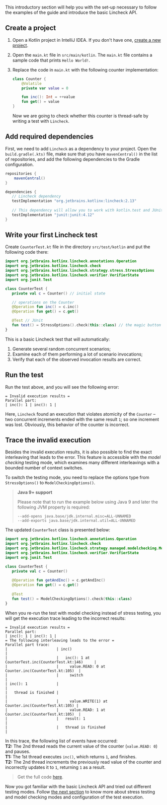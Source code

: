 This introductory section will help you with the set-up necessary to follow the examples of the guide and introduce the basic Lincheck API.

## Create a project

1. Open a Kotlin project in IntelliJ IDEA. If you don't have one, [create a new project](https://kotlinlang.org/docs/jvm-get-started.html).

2. Open the `main.kt` file in `src/main/kotlin`. The `main.kt` file contains a sample code that prints `Hello World!`.

2. Replace the code in `main.kt` with the following counter implementation:

    ```kotlin
    class Counter {
        @Volatile
        private var value = 0
   
        fun inc(): Int = ++value
        fun get() = value
   }
    ```
   Now we are going to check whether this counter is thread-safe by writing a test with `Lincheck`.
   
## Add required dependencies

First, we need to add `Lincheck` as a dependency to your project. 
Open the `build.gradle(.kts)` file, make sure that you have `mavenCentral()` in the list of repositories, and add the following dependencies to the Gradle configuration.

```groovy
repositories {
    mavenCentral()
}

dependencies {
   // Lincheck dependency
   testImplementation "org.jetbrains.kotlinx:lincheck:2.13"
   
   // This dependency will allow you to work with kotlin.test and JUnit:
   testImplementation "junit:junit:4.12"
}
```

## Write your first Lincheck test
 
Create `CounterTest.kt` file in the directory `src/test/kotlin` and put the following code there:

```kotlin
import org.jetbrains.kotlinx.lincheck.annotations.Operation
import org.jetbrains.kotlinx.lincheck.check
import org.jetbrains.kotlinx.lincheck.strategy.stress.StressOptions
import org.jetbrains.kotlinx.lincheck.verifier.VerifierState
import org.junit.Test

class CounterTest {
   private val c = Counter() // initial state

   // operations on the Counter
   @Operation fun inc() = c.inc()
   @Operation fun get() = c.get()

   @Test // JUnit
   fun test() = StressOptions().check(this::class) // the magic button
}
```

This is a basic Lincheck test that will automatically: 

1. Generate several random concurrent scenarios;
2. Examine each of them performing a lot of scenario invocations;
3. Verify that each of the observed invocation results are correct. 

## Run the test

Run the test above, and you will see the following error:

```text
= Invalid execution results =
Parallel part:
| inc(): 1 | inc(): 1 |
```

Here, `Lincheck` found an execution that violates atomicity of the `Counter` &ndash;
two concurrent increments ended with the same result `1`; so one increment was lost.
Obviously, this behavior of the counter is incorrect.

## Trace the invalid execution

Besides the invalid execution results, it is also possible to find the exact interleaving that leads to the error. 
This feature is accessible with the *model checking* testing mode, which examines many different interleavings with a bounded number of context switches.

To switch the testing mode, you need to replace the options type from `StressOptions()` 
to `ModelCheckingOptions()`.

> **Java 9+ support**
>
> Please note that to run the example below using Java 9 and later 
> the following JVM property is required:
> ```text
> --add-opens java.base/jdk.internal.misc=ALL-UNNAMED
> --add-exports java.base/jdk.internal.util=ALL-UNNAMED
> ```

The updated `CounterTest` class is presented below:

```kotlin
import org.jetbrains.kotlinx.lincheck.annotations.Operation
import org.jetbrains.kotlinx.lincheck.check
import org.jetbrains.kotlinx.lincheck.strategy.managed.modelchecking.ModelCheckingOptions
import org.jetbrains.kotlinx.lincheck.verifier.VerifierState
import org.junit.Test

class CounterTest {
   private val c = Counter()
   
   @Operation fun getAndInc() = c.getAndInc()
   @Operation fun get() = c.get()
    
   @Test
   fun test() = ModelCheckingOptions().check(this::class)
}
```

When you re-run the test with model checking instead of stress testing, you will get the execution trace leading to the incorrect results:
    
```text
= Invalid execution results =
Parallel part:
| inc(): 1 | inc(): 1 |
= The following interleaving leads to the error =
Parallel part trace:
|                      | inc()                                                 |
|                      |   inc(): 1 at CounterTest.inc(CounterTest.kt:146)     |
|                      |     value.READ: 0 at Counter.inc(CounterTest.kt:105)  |
|                      |     switch                                            |
| inc(): 1             |                                                       |
|   thread is finished |                                                       |
|                      |     value.WRITE(1) at Counter.inc(CounterTest.kt:105) |
|                      |     value.READ: 1 at Counter.inc(CounterTest.kt:105)  |
|                      |   result: 1                                           |
|                      |   thread is finished                                  |
```
    
In this trace, the following list of events have occurred:  
**T2:** The 2nd thread reads the current value of the counter (`value.READ: 0`) and pauses.    
**T1:** The 1st thread executes `inc()`, which returns `1`, and finishes.  
**T2:** The 2nd thread increments the previously read value of the counter and incorrectly updates it to `1`, returning `1` as a result.

> Get the full code [here](../src/jvm/test/org/jetbrains/kotlinx/lincheck/test/guide/CounterTest.kt).

Now you got familiar with the basic Lincheck API and tried out different testing modes.
Follow [the next section](testing-modes.md) to know more about stress testing and model checking modes and configuration of the test execution.